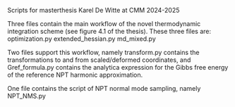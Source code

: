 Scripts for masterthesis Karel De Witte at CMM 2024-2025

Three files contain the main workflow of the novel thermodynamic integration scheme (see figure 4.1 of the thesis).
These three files are:
  optimization.py
  extended_hessian.py
  md_mixed.py
  
Two files support this workflow, namely 
  transform.py contains the transformations to and from scaled/deformed coordinates, and
  Gref_formula.py contains the analytica expression for the Gibbs free energy of the reference NPT harmonic approximation.
  
One file contains the script of NPT normal mode sampling, namely
  NPT_NMS.py
